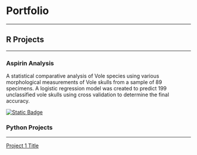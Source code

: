 # Portfolio

---

## R Projects

---

### Aspirin Analysis

A statistical comparative analysis of Vole species using various morphological measurements of Vole skulls from a sample of 89 specimens. A logistic regression model was created to predict 199 unclassified vole skulls using cross validation to determine the final accuracy. 


[![Static Badge](https://img.shields.io/badge/R_Document-grey?logo=r&labelColor=%23276DC3)](portfolio/R%20Projects/Project_1.Bray.html)



### Python Projects
<hr>

[Project 1 Title](http://example.com)
